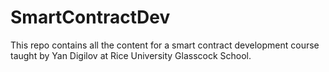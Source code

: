 # SmartContractDev
This repo contains all the content for a smart contract development course taught by Yan Digilov at Rice University Glasscock School.
